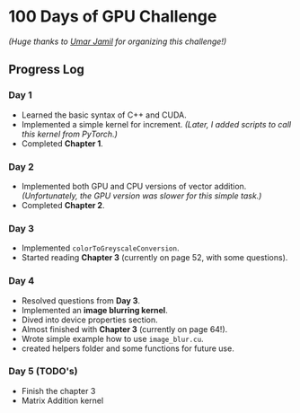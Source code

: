 # 100 Days of GPU Challenge  
*(Huge thanks to [Umar Jamil](https://github.com/hkproj/100-days-of-gpu) for organizing this challenge!)*

## Progress Log

### **Day 1**
- Learned the basic syntax of C++ and CUDA.
- Implemented a simple kernel for increment.
  *(Later, I added scripts to call this kernel from PyTorch.)*
- Completed **Chapter 1**.

### **Day 2**
- Implemented both GPU and CPU versions of vector addition.
  *(Unfortunately, the GPU version was slower for this simple task.)*
- Completed **Chapter 2**.

### **Day 3**
- Implemented `colorToGreyscaleConversion`.
- Started reading **Chapter 3** (currently on page 52, with some questions).

### **Day 4**  
- Resolved questions from **Day 3**.
- Implemented an **image blurring kernel**.
- Dived into device properties section.
- Almost finished with **Chapter 3** (currently on page 64!).
- Wrote simple example how to use `image_blur.cu`.
- created helpers folder and some functions for future use.

### **Day 5** (TODO's)
- Finish the chapter 3
- Matrix Addition kernel